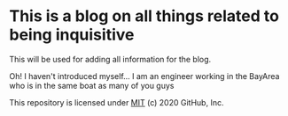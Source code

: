 # This is a blog on all things related to being inquisitive

This will be used for adding all information for the blog. 

Oh! I haven't introduced myself...
I am an engineer working in the BayArea who is in the same boat as many of you guys

This repository is licensed under [MIT](../LICENSE) (c) 2020 GitHub, Inc.
